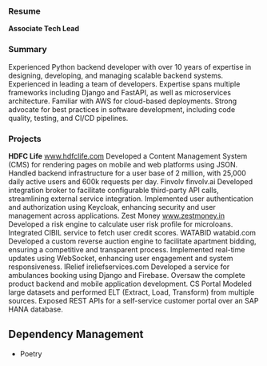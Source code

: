 ### Resume
**Associate Tech Lead**

### Summary
Experienced Python backend developer with over 10 years of expertise in designing, developing, and managing scalable backend
systems. Experienced in leading a team of developers. Expertise spans multiple frameworks including Django and FastAPI, as well as
microservices architecture. Familiar with AWS for cloud-based deployments. Strong advocate for best practices in software
development, including code quality, testing, and CI/CD pipelines.

### Projects
**HDFC Life**
www.hdfclife.com
Developed a Content Management System (CMS) for rendering pages on mobile and web platforms using JSON.
Handled backend infrastructure for a user base of 2 million, with 25,000 daily active users and 600k requests per day.
Finvolv
finvolv.ai
Developed integration broker to facilitate configurable third-party API calls, streamlining external service integration.
Implemented user authentication and authorization using Keycloak, enhancing security and user management across
applications.
Zest Money
www.zestmoney.in
Developed a risk engine to calculate user risk profile for microloans.
Integrated CIBIL service to fetch user credit scores.
WATABID
watabid.com
Developed a custom reverse auction engine to facilitate apartment bidding, ensuring a competitive and transparent process.
Implemented real-time updates using WebSocket, enhancing user engagement and system responsiveness.
IRelief
ireliefservices.com
Developed a service for ambulances booking using Django and Firebase.
Oversaw the complete product backend and mobile application development.
CS Portal
Modeled large datasets and performed ELT (Extract, Load, Transform) from multiple sources.
Exposed REST APIs for a self-service customer portal over an SAP HANA database.




## Dependency Management
  - Poetry
